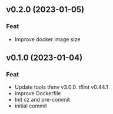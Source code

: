 ## v0.2.0 (2023-01-05)

### Feat

- Improve docker image size

## v0.1.0 (2023-01-04)

### Feat

- Update tools tfenv v3.0.0. tflint v0.44.1
- improve Dockerfile
- Init cz and pre-commit
- initial commit
